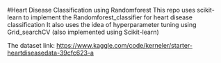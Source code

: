 #Heart Disease Classification using Randomforest
This repo uses scikit-learn to implement the Randomforest_classifier for heart disease classification
It also uses the idea of hyperparameter tuning using Grid_searchCV (also implemented using Scikit-learn)

The dataset link: https://www.kaggle.com/code/kerneler/starter-heartdiseasedata-39cfc623-a
